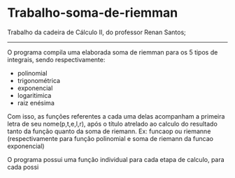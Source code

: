 # Trabalho-soma-de-riemman
Trabalho da cadeira de Cálculo II, do professor Renan Santos;

-------------------------------------------------------------

O programa compila uma elaborada soma de riemman para os 5 tipos de integrais, sendo respectivamente:
- polinomial
- trigonométrica
- exponencial
- logaritimica
- raiz enésima

Com isso, as funções referentes a cada uma delas acompanham a primeira letra de seu nome(p,t,e,l,r), após o título atrelado ao calculo do resultado tanto da função quanto da soma de riemann. Ex: funcaop ou riemanne (respectivamente para função polinomial e soma de riemann da funcao exponencial)

O programa possui uma função individual para cada etapa de calculo, para cada possi
